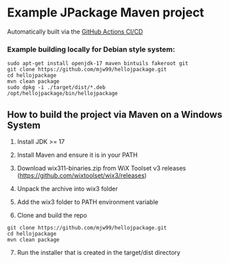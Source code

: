Example JPackage Maven project
==============================

Automatically built via the [GitHub Actions CI/CD](https://github.com/mjw99/hellojpackage/actions)

### Example building locally for Debian style system:
```
sudo apt-get install openjdk-17 maven bintuils fakeroot git
git clone https://github.com/mjw99/hellojpackage.git
cd hellojpackage
mvn clean package
sudo dpkg -i ./target/dist/*.deb
/opt/hellojpackage/bin/hellojpackage
```

## How to build the project via Maven on a Windows System
1) Install JDK >= 17 
2) Install Maven and ensure it is in your PATH
3) Download wix311-binaries.zip from WiX Toolset v3 releases  
(https://github.com/wixtoolset/wix3/releases) 
4) Unpack the archive into wix3 folder 
5) Add the wix3 folder to PATH environment variable

6) Clone and build the repo
```
git clone https://github.com/mjw99/hellojpackage.git
cd hellojpackage
mvn clean package
```
7) Run the installer that is created in the target/dist directory
